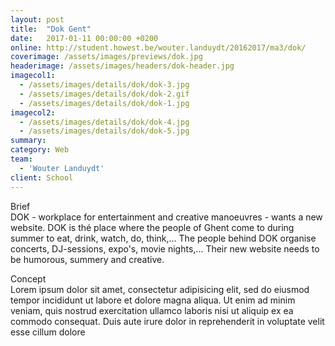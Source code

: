 ```yaml
---
layout: post
title:  "Dok Gent"
date:   2017-01-11 00:00:00 +0200
online: http://student.howest.be/wouter.landuydt/20162017/ma3/dok/
coverimage: /assets/images/previews/dok.jpg
headerimage: /assets/images/headers/dok-header.jpg
imagecol1:
  - /assets/images/details/dok/dok-3.jpg
  - /assets/images/details/dok/dok-2.gif
  - /assets/images/details/dok/dok-1.jpg
imagecol2:
  - /assets/images/details/dok/dok-4.jpg
  - /assets/images/details/dok/dok-5.jpg
summary:
category: Web
team:
  - 'Wouter Landuydt'
client: School
---
```


<span class="post-content-text-subtitle" >Brief</span><br/>
DOK - workplace for entertainment and creative manoeuvres - wants a new website. DOK is thé place where the people of Ghent come to during summer to eat, drink, watch, do, think,... The people behind DOK organise concerts, DJ-sessions, expo's, movie nights,... Their new website needs to be humorous, summery and creative.

<span class="post-content-text-subtitle" >Concept</span><br/>
Lorem ipsum dolor sit amet, consectetur adipisicing elit, sed do eiusmod tempor incididunt ut labore et dolore magna aliqua. Ut enim ad minim veniam, quis nostrud exercitation ullamco laboris nisi ut aliquip ex ea commodo consequat. Duis aute irure dolor in reprehenderit in voluptate velit esse cillum dolore
